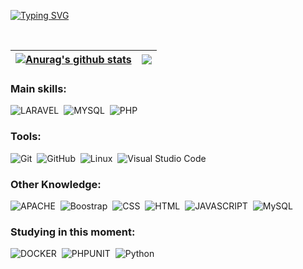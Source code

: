  
[![Typing SVG](https://readme-typing-svg.herokuapp.com/?color=a6dced&size=35&center=true&vCenter=true&width=1000&lines=HELLO,+MY+NAME+IS+OSCAR+DA+SILVA;I+am+from+Uberaba,+MG;I+BACK-END+DEVELOPER)](https://git.io/typing-svg)

<br>

|<a href="https://github.com/anuraghazra/github-readme-stats"><img align="center" src="https://github-readme-stats.vercel.app/api?username=oscardasilva0&show_icons=true&include_all_commits=true&theme=buefy&hide_border=true" alt="Anurag's github stats" /></a> | <a href="https://github.com/anuraghazra/github-readme-stats"><img align="center" src="https://github-readme-stats.vercel.app/api/top-langs/?username=oscardasilva0&layout=compact&theme=buefy&hide_border=true" /></a> |
|----|-----|
### Main skills:
![LARAVEL](https://img.shields.io/badge/-Laravel-0D1117?style=for-the-badge&logo=laravel&labelColor=580000&textColor=FFFFFF)&nbsp;
![MYSQL](https://img.shields.io/badge/-MYSQL-0D1117?style=for-the-badge&logo=mysql&labelColor=580000&textColor=FFFFFF)&nbsp;
![PHP](https://img.shields.io/badge/-PHP-0D1117?style=for-the-badge&logo=php&labelColor=580000&textColor=FFFFFF)&nbsp;


 
### Tools:
![Git](https://img.shields.io/badge/-Git-0D1117?style=for-the-badge&logo=git&labelColor=0D1117)&nbsp;
![GitHub](https://img.shields.io/badge/-GitHub-0D1117?style=for-the-badge&logo=github&labelColor=0D1117)&nbsp;
![Linux](https://img.shields.io/badge/-Linux-0D1117?style=for-the-badge&logo=linux&labelColor=0D1117)&nbsp;
![Visual Studio Code](https://img.shields.io/badge/-Visual%20Studio%20Code-0D1117?style=for-the-badge&logo=visual-studio&logoColor=0D1117&labelColor=0D1117)&nbsp;

### Other Knowledge:
![APACHE](https://img.shields.io/badge/-apache-0D1117?style=for-the-badge&logo=apache&labelColor=0D1117)&nbsp;
![Boostrap](https://img.shields.io/badge/-boostrap-0D1117?style=for-the-badge&logo=bootstrap&labelColor=0D1117)&nbsp;
![CSS](https://img.shields.io/badge/-CSS-0D1117?style=for-the-badge&logo=CSS3&logoColor=1572B6&labelColor=0D1117)&nbsp;
![HTML](https://img.shields.io/badge/-HTML-0D1117?style=for-the-badge&logo=html5&labelColor=0D1117)&nbsp;
![JAVASCRIPT](https://img.shields.io/badge/-JS-0D1117?style=for-the-badge&logo=javascript&labelColor=0D1117)&nbsp;
![MySQL](https://img.shields.io/badge/-mysql-0D1117?style=for-the-badge&logo=mysql&labelColor=0D1117)&nbsp;

  
### Studying in this moment:
![DOCKER](https://img.shields.io/badge/-dokcer-0D1117?style=for-the-badge&logo=docker&logoColor=1572B6&labelColor=0D1117)&nbsp;
![PHPUNIT](https://img.shields.io/badge/-PHPUNIT-0D1117?style=for-the-badge&logo=phpunit&logoColor=1572B6&labelColor=0D1117)&nbsp;
![Python](https://img.shields.io/badge/-python-0D1117?style=for-the-badge&logo=python&logoColor=1572B6&labelColor=0D1117)&nbsp;

